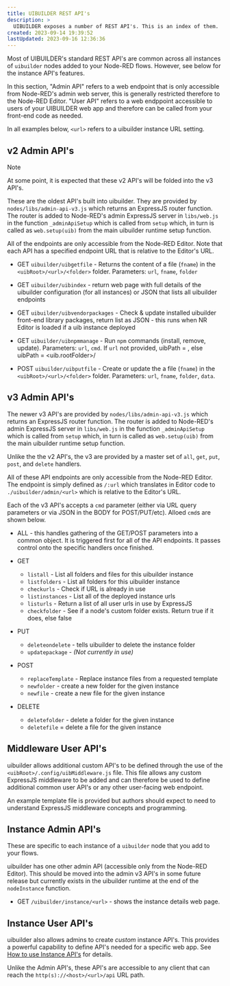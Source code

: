 ```yaml
---
title: UIBUILDER REST API's
description: >
  UIBUILDER exposes a number of REST API's. This is an index of them.
created: 2023-09-14 19:39:52
lastUpdated: 2023-09-16 12:36:36
---
```


Most of UIBUILDER's standard REST API's are common across all instances of `uibuilder` nodes added to your Node-RED flows. However, see below for the instance API's features.

In this section, "Admin API" refers to a web endpoint that is only accessible from Node-RED's admin web server, this is generally restricted therefore to the Node-RED Editor. "User API" refers to a web endppoint accessible to users of your UIBUILDER web app and therefore can be called from your front-end code as needed.

In all examples below, `<url>` refers to a uibuilder instance URL setting.

## v2 Admin API's

> [!NOTE]
> At some point, it is expected that these v2 API's will be folded into the v3 API's.

These are the oldest API's built into uibuilder. They are provided by `nodes/libs/admin-api-v3.js` which returns an ExpressJS router function. The router is added to Node-RED's admin ExpressJS server in `libs/web.js` in the function `_adminApiSetup` which is called from `setup` which, in turn is called as `web.setup(uib)` from the main uibuilder runtime setup function.

All of the endpoints are only accessible from the Node-RED Editor. Note that each API has a specified endpoint URL that is relative to the Editor's URL.

* GET `uibuilder/uibgetfile` - Returns the content of a file (`fname`) in the `<uibRoot>/<url>/<folder>` folder. Parameters: `url`, `fname`, `folder`

* GET `uibuilder/uibindex` - return web page with full details of the uibuilder configuration (for all instances) or JSON that lists all uibuilder endpoints

* GET `uibuilder/uibvendorpackages` - Check & update installed uibuilder front-end library packages, return list as JSON - this runs when NR Editor is loaded if a uib instance deployed

* GET `uibuilder/uibnpmmanage` - Run `npm` commands (install, remove, update). Parameters: `url`, `cmd`. If `url` not provided, uibPath = <userDir>, else uibPath = <uib.rootFolder>/<url>

* POST `uibuilder/uibputfile` - Create or update the a file (`fname`) in the `<uibRoot>/<url>/<folder>` folder. Parameters: `url`, `fname`, `folder`, `data`.

## v3 Admin API's

The newer v3 API's are provided by `nodes/libs/admin-api-v3.js` which returns an ExpressJS router function. The router is added to Node-RED's admin ExpressJS server in `libs/web.js` in the function `_adminApiSetup` which is called from `setup` which, in turn is called as `web.setup(uib)` from the main uibuilder runtime setup function.

Unlike the the v2 API's, the v3 are provided by a master set of `all`, `get`, `put`, `post`, and `delete` handlers.

All of these API endpoints are only accessible from the Node-RED Editor. The endpoint is simply defined as `/:url` which translates in Editor code to `./uibuilder/admin/<url>` which is relative to the Editor's URL.

Each of the v3 API's accepts a `cmd` parameter (either via URL query parameters or via JSON in the BODY for POST/PUT/etc). Alloed `cmd`s are shown below.

* ALL - this handles gathering of the GET/POST parameters into a common object. It is triggered first for all of the API endpoints. It passes control onto the specific handlers once finished.

* GET 
  * `listall` - List all folders and files for this uibuilder instance
  * `listfolders` - List all folders for this uibuilder instance
  * `checkurls` - Check if URL is already in use
  * `listinstances` - List all of the deployed instance urls
  * `listurls` - Return a list of all user urls in use by ExpressJS
  * `checkfolder` - See if a node's custom folder exists. Return true if it does, else false
* PUT
  * `deleteondelete` - tells uibuilder to delete the instance folder
  * `updatepackage` - *(Not currently in use)*
* POST
  * `replaceTemplate` - Replace instance files from a requested template
  * `newfolder` - create a new folder for the given instance
  * `newfile` - create a new file for the given instance
* DELETE
  * `deletefolder` - delete a folder for the given instance
  * `deletefile` = delete a file for the given instance

## Middleware User API's

uibuilder allows additional custom API's to be defined through the use of the `<uibRoot>/.config/uibMiddleware.js` file. This file allows any custom ExpressJS middleware to be added and can therefore be used to define additional common user API's or any other user-facing web endpoint.

An example template file is provided but authors should expect to need to understand ExpressJS middleware concepts and programming.

## Instance Admin API's

These are specific to each instance of a `uibuilder` node that you add to your flows.

uibuilder has one other admin API (accessible only from the Node-RED Editor). This should be moved into the admin v3 API's in some future release but currently exists in the uibuilder runtime at the end of the `nodeInstance` function.

* GET `/uibuilder/instance/<url>` - shows the instance details web page.

## Instance User API's

uibuilder also allows admins to create *custom* instance API's. This provides a powerful capability to define API's needed for a specific web app. See [How to use Instance API's](how-to/instance-apis?id=how-to-use-instance-api39s) for details.

Unlike the Admin API's, these API's are accessible to any client that can reach the `http(s)://<host>/<url>/api` URL path.
